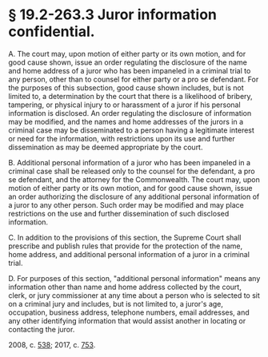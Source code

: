 # § 19.2-263.3 Juror information confidential.

<p>A. The court may, upon motion of either party or its own motion, and for good cause shown, issue an order regulating the disclosure of the name and home address of a juror who has been impaneled in a criminal trial to any person, other than to counsel for either party or a pro se defendant. For the purposes of this subsection, good cause shown includes, but is not limited to, a determination by the court that there is a likelihood of bribery, tampering, or physical injury to or harassment of a juror if his personal information is disclosed. An order regulating the disclosure of information may be modified, and the names and home addresses of the jurors in a criminal case may be disseminated to a person having a legitimate interest or need for the information, with restrictions upon its use and further dissemination as may be deemed appropriate by the court.</p><p>B. Additional personal information of a juror who has been impaneled in a criminal case shall be released only to the counsel for the defendant, a pro se defendant, and the attorney for the Commonwealth. The court may, upon motion of either party or its own motion, and for good cause shown, issue an order authorizing the disclosure of any additional personal information of a juror to any other person. Such order may be modified and may place restrictions on the use and further dissemination of such disclosed information.</p><p>C. In addition to the provisions of this section, the Supreme Court shall prescribe and publish rules that provide for the protection of the name, home address, and additional personal information of a juror in a criminal trial.</p><p>D. For purposes of this section, "additional personal information" means any information other than name and home address collected by the court, clerk, or jury commissioner at any time about a person who is selected to sit on a criminal jury and includes, but is not limited to, a juror's age, occupation, business address, telephone numbers, email addresses, and any other identifying information that would assist another in locating or contacting the juror.</p><p>2008, c. <a href='http://lis.virginia.gov/cgi-bin/legp604.exe?081+ful+CHAP0538'>538</a>; 2017, c. <a href='http://lis.virginia.gov/cgi-bin/legp604.exe?171+ful+CHAP0753'>753</a>.</p>
